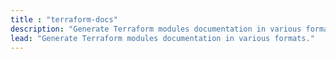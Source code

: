 ```yaml
---
title : "terraform-docs"
description: "Generate Terraform modules documentation in various formats."
lead: "Generate Terraform modules documentation in various formats."
---
```

